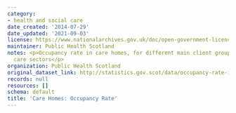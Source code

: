 ```yaml
---
category:
- health and social care
date_created: '2014-07-29'
date_updated: '2021-09-03'
license: https://www.nationalarchives.gov.uk/doc/open-government-licence/version/3/
maintainer: Public Health Scotland
notes: <p>Occupancy rate in care homes, for different main client groups and across
  care sectors</p>
organization: Public Health Scotland
original_dataset_link: http://statistics.gov.scot/data/occupancy-rate-in-care-homes
records: null
resources: []
schema: default
title: 'Care Homes: Occupancy Rate'
---
```

